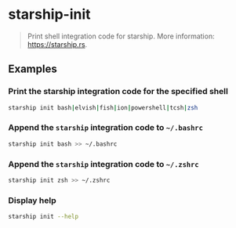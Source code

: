 # starship-init

> Print shell integration code for starship. More information: <https://starship.rs>.

## Examples

### Print the starship integration code for the specified shell

```bash
starship init bash|elvish|fish|ion|powershell|tcsh|zsh
```

### Append the `starship` integration code to `~/.bashrc`

```bash
starship init bash >> ~/.bashrc
```

### Append the `starship` integration code to `~/.zshrc`

```bash
starship init zsh >> ~/.zshrc
```

### Display help

```bash
starship init --help
```
